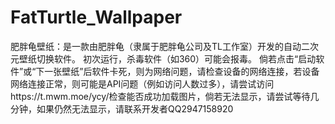 # FatTurtle_Wallpaper
肥胖龟壁纸：是一款由肥胖龟（隶属于肥胖龟公司及TL工作室）开发的自动二次元壁纸切换软件。
初次运行，杀毒软件（如360）可能会报毒。
倘若点击“启动软件”或“下一张壁纸”后软件卡死，则为网络问题，请检查设备的网络连接，若设备网络连接正常，则可能是API问题（例如访问人数过多），请尝试访问https://t.mwm.moe/ycy/检查能否成功加载图片，倘若无法显示，请尝试等待几分钟，如果仍然无法显示，请联系开发者QQ2947158920
